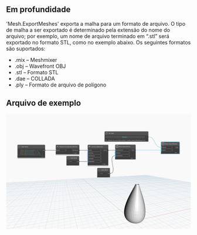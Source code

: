 ## Em profundidade
'Mesh.ExportMeshes' exporta a malha para um formato de arquivo. O tipo de malha a ser exportado é determinado pela extensão do nome do arquivo; por exemplo, um nome de arquivo terminado em “.stl” será exportado no formato STL, como no exemplo abaixo.
Os seguintes formatos são suportados:
- .mix – Meshmixer
- .obj – Wavefront OBJ
- .stl – Formato STL
- .dae – COLLADA
- .ply – Formato de arquivo de polígono

## Arquivo de exemplo

![Example](./Autodesk.DesignScript.Geometry.Mesh.ExportMeshes_img.jpg)
